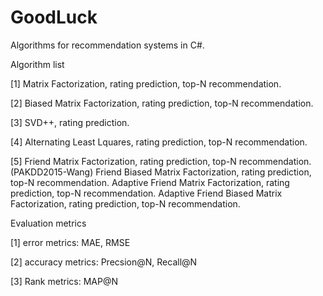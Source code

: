 # GoodLuck
Algorithms for recommendation systems in C#.

Algorithm list

[1] Matrix Factorization, rating prediction, top-N recommendation.

[2] Biased Matrix Factorization, rating prediction, top-N recommendation.

[3] SVD++, rating prediction.

[4] Alternating Least Lquares, rating prediction, top-N recommendation.

[5] Friend Matrix Factorization, rating prediction, top-N recommendation. (PAKDD2015-Wang)
    Friend Biased Matrix Factorization, rating prediction, top-N recommendation.
    Adaptive Friend Matrix Factorization, rating prediction, top-N recommendation.
    Adaptive Friend Biased Matrix Factorization, rating prediction, top-N recommendation.
    
    
Evaluation metrics

[1] error metrics: MAE, RMSE

[2] accuracy metrics: Precsion@N, Recall@N

[3] Rank metrics: MAP@N

